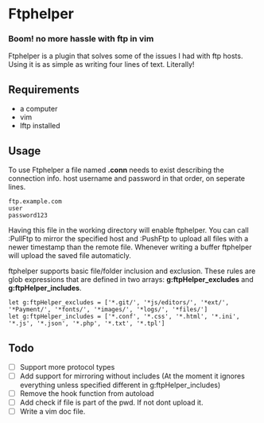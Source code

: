# Ftphelper
### Boom! no more hassle with ftp in vim
Ftphelper is a plugin that solves some of the issues I had with ftp hosts. Using it is as simple as writing four lines of text. Literally!

## Requirements
* a computer
* vim
* lftp installed

## Usage
To use Ftphelper a file named **.conn** needs to exist describing the connection info. host username and password in that order, on seperate lines.
```
ftp.example.com
user
password123
```
Having this file in the working directory will enable ftphelper.
You can call :PullFtp to mirror the specified host and :PushFtp to upload all files with a newer timestamp than the remote file.
Whenever writing a buffer ftphelper will upload the saved file automaticly.

ftphelper supports basic file/folder inclusion and exclusion.
These rules are glob expressions that are defined in two arrays: **g:ftpHelper_excludes** and **g:ftpHelper_includes**.
```vim
let g:ftpHelper_excludes = ['*.git/', '*js/editors/', '*ext/', '*Payment/', '*fonts/', '*images/', '*logs/', '*files/']
let g:ftpHelper_includes = ['*.conf', '*.css', '*.html', '*.ini', '*.js', '*.json', '*.php', '*.txt', '*.tpl']
```

## Todo
- [ ] Support more protocol types
- [ ] Add support for mirroring without includes (At the moment it ignores everything unless specified different in g:ftpHelper_includes)
- [ ] Remove the hook function from autoload
- [ ] Add check if file is part of the pwd. If not dont upload it.
- [ ] Write a vim doc file.

